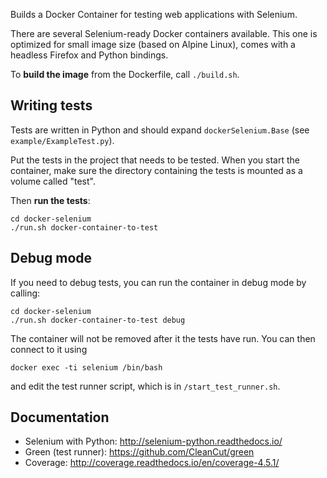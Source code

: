 Builds a Docker Container for testing web applications with Selenium.

There are several Selenium-ready Docker containers available. This one is optimized for small image size (based on Alpine Linux), comes with a headless Firefox and Python bindings. 

To **build the image** from the Dockerfile, call ```./build.sh```.

## Writing tests
Tests are written in Python and should expand ```dockerSelenium.Base``` (see ```example/ExampleTest.py```).

Put the tests in the project that needs to be tested. When you start the container, make sure the directory containing the tests is mounted as a volume called "test".

Then **run the tests**:
```
cd docker-selenium
./run.sh docker-container-to-test
```

## Debug mode
If you need to debug tests, you can run the container in debug mode by calling:
```
cd docker-selenium
./run.sh docker-container-to-test debug
```
The container will not be removed after it the tests have run. You can then connect to it using
```
docker exec -ti selenium /bin/bash
```
and edit the test runner script, which is in ```/start_test_runner.sh```.

## Documentation
* Selenium with Python: http://selenium-python.readthedocs.io/
* Green (test runner): https://github.com/CleanCut/green
* Coverage: http://coverage.readthedocs.io/en/coverage-4.5.1/